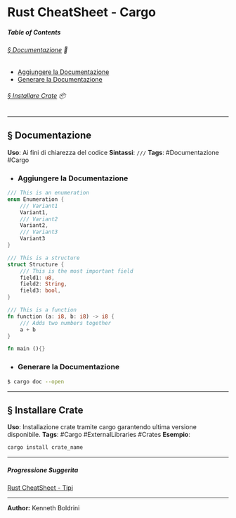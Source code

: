 # **Rust CheatSheet - Cargo**
##### **Table of Contents**
###### [§ Documentazione](#-Documentazione-1) 📃
- [Aggiungere la Documentazione](#Aggiungere-la-Documentazione)
- [Generare la Documentazione](#Generare-la-Documentazione)
###### [§ Installare Crate](#-Installare-Crate-1) 📦
	
___
## **§ Documentazione**

**Uso**: Ai fini di chiarezza del codice
**Sintassi**: `///`
**Tags**: #Documentazione #Cargo
	
- ### Aggiungere la Documentazione
	
```Rust
/// This is an enumeration
enum Enumeration {
	/// Variant1
	Variant1,
	/// Variant2
	Variant2,
	/// Variant3
	Variant3
}

/// This is a structure
struct Structure {
	/// This is the most important field
	field1: u8,
	field2: String,
	field3: bool,
}

/// This is a function
fn function (a: i8, b: i8) -> i8 {
	/// Adds two numbers together
	a + b
}

fn main (){}

```
	
- ### Generare la Documentazione
	
```sh
$ cargo doc --open
```
	
	
---
## **§ Installare Crate**

**Uso**: Installazione crate tramite cargo garantendo ultima versione disponibile.
**Tags**: #Cargo #ExternalLibraries #Crates 
**Esempio**:
	
```sh
cargo install crate_name
```
	
	
---
##### Progressione Suggerita
[Rust CheatSheet - Tipi](rust-types-cheatsheet.md)
	
---
	
**Author:** Kenneth Boldrini